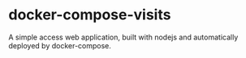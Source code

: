 # docker-compose-visits
A simple access web application, built with nodejs and automatically deployed by docker-compose.
